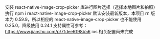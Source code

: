安装 react-native-image-crop-picker 库进行图片选择（选择本地图片和拍照）
执行 npm i react-native-image-crop-picker 默认安装最新版本，本项目 rn 版本为 0.59.9，所以相应的 react-native-image-crop-picker 也不能使用 0.25.0，降级使用 0.24.1
支持属性可参考：https://www.jianshu.com/p/71dee6198b56
ios 相关配置尚未完成